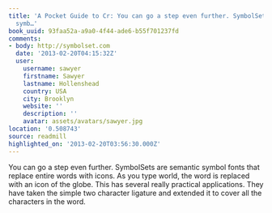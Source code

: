 ```yaml
---
title: 'A Pocket Guide to Cr: You can go a step even further. SymbolSets are semantic
  symb…'
book_uuid: 93faa52a-a9a0-4f44-ade6-b55f701237fd
comments:
- body: http://symbolset.com
  date: '2013-02-20T04:15:32Z'
  user:
    username: sawyer
    firstname: Sawyer
    lastname: Hollenshead
    country: USA
    city: Brooklyn
    website: ''
    description: ''
    avatar: assets/avatars/sawyer.jpg
location: '0.508743'
source: readmill
highlighted_on: '2013-02-20T03:56:30.000Z'
---
```


You can go a step even further. SymbolSets are semantic symbol fonts that replace entire words with icons. As you type world, the word is replaced with an icon of the globe. This has several really practical applications. They have taken the simple two character ligature and extended it to cover all the characters in the word.